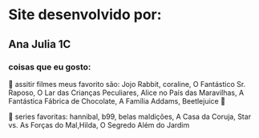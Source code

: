 # Site desenvolvido por:
## Ana Julia 1C
### coisas que eu gosto:
:frog: assitir filmes meus favorito são: Jojo Rabbit, coraline, O Fantástico Sr. Raposo, O Lar das Crianças Peculiares, Alice no País das Maravilhas, A Fantástica Fábrica de Chocolate, A Família Addams, Beetlejuice :rice_scene:

:cherry_blossom: series favoritas: hannibal, b99, belas maldições, A Casa da Coruja, Star vs. As Forças do Mal,Hilda, O Segredo Além do Jardim
